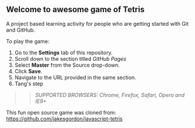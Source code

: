 ## Welcome to awesome game of Tetris

A project based learning activity for people who are getting started with Git and GitHub.

To play the game:
1. Go to the **Settings** tab of this repository.
1. Scroll down to the section titled _GitHub Pages_
1. Select **Master** from the Source drop-down.
1. Click **Save**.
1. Navigate to the URL provided in the same section.
1. Tang's step

>> _*SUPPORTED BROWSERS*: Chrome, Firefox, Safari, Opera and IE9+_

This fun open source game was cloned from: https://github.com/jakesgordon/javascript-tetris
